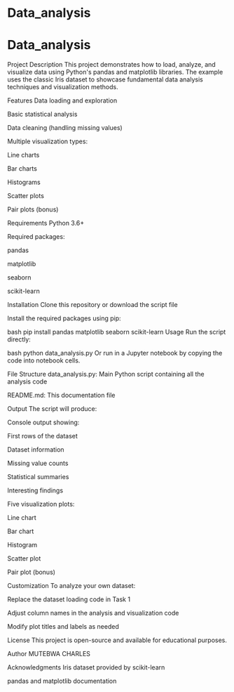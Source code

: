 # Data_analysis
# Data_analysis
Project Description
This project demonstrates how to load, analyze, and visualize data using Python's pandas and matplotlib libraries. The example uses the classic Iris dataset to showcase fundamental data analysis techniques and visualization methods.

Features
Data loading and exploration

Basic statistical analysis

Data cleaning (handling missing values)

Multiple visualization types:

Line charts

Bar charts

Histograms

Scatter plots

Pair plots (bonus)

Requirements
Python 3.6+

Required packages:

pandas

matplotlib

seaborn

scikit-learn

Installation
Clone this repository or download the script file

Install the required packages using pip:

bash
pip install pandas matplotlib seaborn scikit-learn
Usage
Run the script directly:

bash
python data_analysis.py
Or run in a Jupyter notebook by copying the code into notebook cells.

File Structure
data_analysis.py: Main Python script containing all the analysis code

README.md: This documentation file

Output
The script will produce:

Console output showing:

First rows of the dataset

Dataset information

Missing value counts

Statistical summaries

Interesting findings

Five visualization plots:

Line chart

Bar chart

Histogram

Scatter plot

Pair plot (bonus)

Customization
To analyze your own dataset:

Replace the dataset loading code in Task 1

Adjust column names in the analysis and visualization code

Modify plot titles and labels as needed

License
This project is open-source and available for educational purposes.

Author
MUTEBWA CHARLES

Acknowledgments
Iris dataset provided by scikit-learn

pandas and matplotlib documentation
